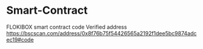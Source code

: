 # Smart-Contract
FLOKIBOX smart contract code
Verified address https://bscscan.com/address/0x8f76b75f54426565a2192f1dee5bc9874adcec19#code 
